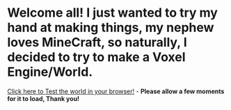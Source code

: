 # Welcome all! I just wanted to try my hand at making things, my nephew loves MineCraft, so naturally, I decided to try to make a Voxel Engine/World.

[Click here to Test the world in your browser!](https://sleepyprogrammer1012.github.io/Voxel-world_HTML/) -  **Please allow a few moments for it to load, Thank you!**

